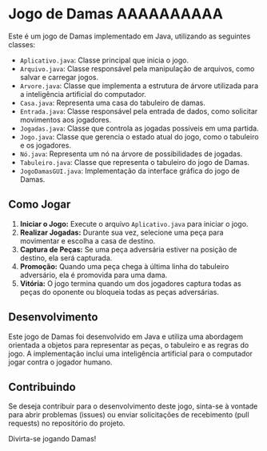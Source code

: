 # Jogo de Damas AAAAAAAAAA

Este é um jogo de Damas implementado em Java, utilizando as seguintes classes:

- `Aplicativo.java`: Classe principal que inicia o jogo.
- `Arquivo.java`: Classe responsável pela manipulação de arquivos, como salvar e carregar jogos.
- `Arvore.java`: Classe que implementa a estrutura de árvore utilizada para a inteligência artificial do computador.
- `Casa.java`: Representa uma casa do tabuleiro de damas.
- `Entrada.java`: Classe responsável pela entrada de dados, como solicitar movimentos aos jogadores.
- `Jogadas.java`: Classe que controla as jogadas possíveis em uma partida.
- `Jogo.java`: Classe que gerencia o estado atual do jogo, como o tabuleiro e os jogadores.
- `Nó.java`: Representa um nó na árvore de possibilidades de jogadas.
- `Tabuleiro.java`: Classe que representa o tabuleiro do jogo de Damas.
- `JogoDamasGUI.java`: Implementação da interface gráfica do jogo de Damas.

## Como Jogar

1. **Iniciar o Jogo:** Execute o arquivo `Aplicativo.java` para iniciar o jogo.
2. **Realizar Jogadas:** Durante sua vez, selecione uma peça para movimentar e escolha a casa de destino.
3. **Captura de Peças:** Se uma peça adversária estiver na posição de destino, ela será capturada.
4. **Promoção:** Quando uma peça chega à última linha do tabuleiro adversário, ela é promovida para uma dama.
5. **Vitória:** O jogo termina quando um dos jogadores captura todas as peças do oponente ou bloqueia todas as peças adversárias.

## Desenvolvimento

Este jogo de Damas foi desenvolvido em Java e utiliza uma abordagem orientada a objetos para representar as peças, o tabuleiro e as regras do jogo. A implementação inclui uma inteligência artificial para o computador jogar contra o jogador humano.

## Contribuindo

Se deseja contribuir para o desenvolvimento deste jogo, sinta-se à vontade para abrir problemas (issues) ou enviar solicitações de recebimento (pull requests) no repositório do projeto.

Divirta-se jogando Damas!

